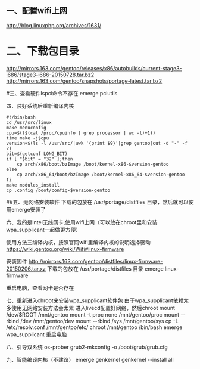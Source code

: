 一、配置wifi上网
---
http://blog.linuxphp.org/archives/1631/

二、下载包目录
===
http://mirrors.163.com/gentoo/releases/x86/autobuilds/current-stage3-i686/stage3-i686-20150728.tar.bz2
http://mirrors.163.com/gentoo/snapshots/portage-latest.tar.bz2

#三、查看硬件lspci命令不存在
emerge pciutils

四、装好系统后重新编译内核
```shell
#!/bin/bash
cd /usr/src/linux
make menuconfig
cpu=$(($(cat /proc/cpuinfo | grep processor | wc -l)+1))
time make -j$cpu
version=$(ls -l /usr/src/|awk '{print $9}'|grep gentoo|cut -d "-" -f 2)
bit=$(getconf LONG_BIT)
if [ "$bit" = "32" ];then
	cp arch/x86/boot/bzImage /boot/kernel-x86-$version-gentoo
else
	cp arch/x86_64/boot/bzImage /boot/kernel-x86_64-$version-gentoo
fi
make modules_install
cp .config /boot/config-$version-gentoo
```
##五、无网络安装软件
下载的包放在 /usr/portage/distfiles 目录，然后就可以使用emerge安装了

六、我的是Intel无线网卡,使用wifi上网（可以放在chroot里和安装wpa_supplicant一起做更方便）

使用方法三编译内核，按照官网wifi里编译内核的说明选择驱动
https://wiki.gentoo.org/wiki/Wifi#linux-firmware

安装固件
http://mirrors.163.com/gentoo/distfiles/linux-firmware-20150206.tar.xz
下载的包放在 /usr/portage/distfiles 目录
emerge linux-firmware

重启电脑，查看网卡是否存在

七、重新进入chroot来安装wpa_supplicant软件包
由于wpa_supplicant依赖太多使用无网络安装方法会太累
进入livecd配置好网络，然后chroot
mount /dev/$ROOT /mnt/gentoo
mount -t proc none /mnt/gentoo/proc
mount --rbind /dev /mnt/gentoo/dev
mount --rbind /sys /mnt/gentoo/sys
cp -L /etc/resolv.conf /mnt/gentoo/etc/
chroot /mnt/gentoo /bin/bash
emerge wpa_supplicant
重启电脑

八、引导双系统
os-prober
grub2-mkconfig -o /boot/grub/grub.cfg

九、智能编译内核（不建议）
emerge genkernel
genkernel --install all
